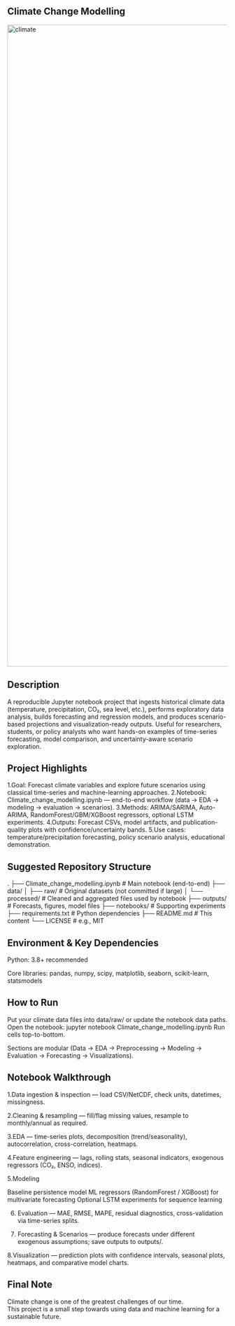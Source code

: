 ## Climate Change Modelling 


<img width="2048" height="1466" alt="climate" src="https://github.com/user-attachments/assets/7cd8f8b3-c13a-4cc0-9973-683a0c570d38" />



## Description

A reproducible Jupyter notebook project that ingests historical climate data (temperature, precipitation, CO₂, sea level, etc.), performs exploratory data analysis, builds forecasting and regression models, and produces scenario-based projections and visualization-ready outputs. Useful for researchers, students, or policy analysts who want hands-on examples of time-series forecasting, model comparison, and uncertainty-aware scenario exploration.


## Project Highlights

1.Goal: Forecast climate variables and explore future scenarios using classical time-series and machine-learning approaches.
2.Notebook: Climate_change_modelling.ipynb — end-to-end workflow (data → EDA → modeling → evaluation → scenarios).
3.Methods: ARIMA/SARIMA, Auto-ARIMA, RandomForest/GBM/XGBoost regressors, optional LSTM experiments.
4.Outputs: Forecast CSVs, model artifacts, and publication-quality plots with confidence/uncertainty bands.
5.Use cases: temperature/precipitation forecasting, policy scenario analysis, educational demonstration.


## Suggested Repository Structure
.
├── Climate_change_modelling.ipynb   # Main notebook (end-to-end)
├── data/
│   ├── raw/                         # Original datasets (not committed if large)
│   └── processed/                   # Cleaned and aggregated files used by notebook
├── outputs/                         # Forecasts, figures, model files
├── notebooks/                       # Supporting experiments
├── requirements.txt                 # Python dependencies
├── README.md                        # This content
└── LICENSE                          # e.g., MIT


## Environment & Key Dependencies

Python: 3.8+ recommended

Core libraries: pandas, numpy, scipy, matplotlib, seaborn, scikit-learn, statsmodels


## How to Run

Put your climate data files into data/raw/ or update the notebook data paths.
Open the notebook:
jupyter notebook Climate_change_modelling.ipynb
Run cells top-to-bottom. 

Sections are modular (Data → EDA → Preprocessing → Modeling → Evaluation → Forecasting → Visualizations).


## Notebook Walkthrough 

1.Data ingestion & inspection — load CSV/NetCDF, check units, datetimes, missingness.

2.Cleaning & resampling — fill/flag missing values, resample to monthly/annual as required.

3.EDA — time-series plots, decomposition (trend/seasonality), autocorrelation, cross-correlation, heatmaps.

4.Feature engineering — lags, rolling stats, seasonal indicators, exogenous regressors (CO₂, ENSO, indices).

5.Modeling

Baseline persistence model
ML regressors (RandomForest / XGBoost) for multivariate forecasting
Optional LSTM experiments for sequence learning

6. Evaluation — MAE, RMSE, MAPE, residual diagnostics, cross-validation via time-series splits.

7. Forecasting & Scenarios — produce forecasts under different exogenous assumptions; save outputs to outputs/.

8.Visualization — prediction plots with confidence intervals, seasonal plots, heatmaps, and comparative model charts.


## Final Note

Climate change is one of the greatest challenges of our time.  
This project is a small step towards using data and machine learning for a sustainable future.
